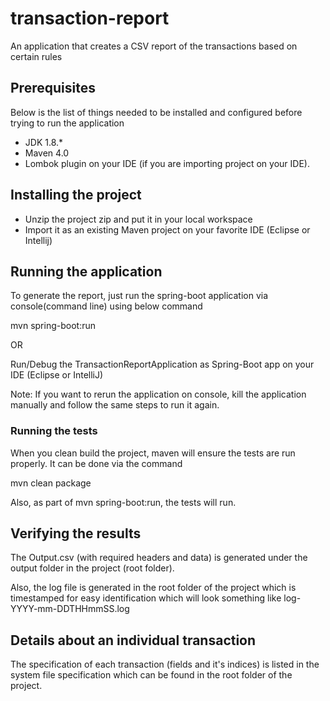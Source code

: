 # transaction-report
An application that creates a CSV report of the transactions based on certain rules

## Prerequisites
Below is the list of things needed to be installed and configured before trying to run the application
- JDK 1.8.*
- Maven 4.0
- Lombok plugin on your IDE (if you are importing project on your IDE).

## Installing the project
- Unzip the project zip and put it in your local workspace
- Import it as an existing Maven project on your favorite IDE (Eclipse or Intellij)

## Running the application
To generate the report, just run the spring-boot application via console(command line) using below command

mvn spring-boot:run

OR 

Run/Debug the TransactionReportApplication as Spring-Boot app on your IDE (Eclipse or IntelliJ)

Note: If you want to rerun the application on console, kill the application manually and follow the same steps to run it again.

### Running the tests
When you clean build the project, maven will ensure the tests are run properly. It can be done via the command 

mvn clean package

Also, as part of mvn spring-boot:run, the tests will run.


## Verifying the results
The Output.csv (with required headers and data) is generated under the output folder in the project (root folder).

Also, the log file is generated in the root folder of the project which is timestamped for easy identification which will look something like log-YYYY-mm-DDTHHmmSS.log

## Details about an individual transaction
The specification of each transaction (fields and it's indices) is listed in the system file specification which can be found in the root folder of the project.
